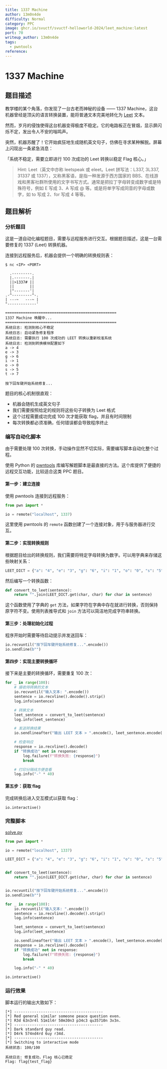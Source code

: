 ```yaml
---
title: 1337 Machine
author: 13m0n4de
difficulty: Normal
category: PPC
image: ghcr.io/svuctf/svuctf-helloworld-2024/leet_machine:latest
port: 70
writeup_author: 13m0n4de
tags:
  - pwntools
reference:
---
```


# 1337 Machine

## 题目描述

教学楼的某个角落，你发现了一台古老而神秘的设备 —— 1337 Machine，这台机器曾经是顶尖的语言转换装置，能将普通文本完美地转化为 [Leet](https://zh.wikipedia.org/zh-cn/Leet) 文本。

然而，岁月的侵蚀使得这台机器变得极度不稳定。它的电路板正在冒烟，显示屏闪烁不定，发出令人不安的嗡鸣声。

突然，机器苏醒了！它开始疯狂地生成随机英文句子，仿佛在寻求某种解脱。屏幕上闪现出一条紧急消息：

「系统不稳定，需要立即进行 100 次成功的 Leet 转换以稳定 Flag 核心。」

> Hint: Leet（英文中亦称 leetspeak 或 eleet。Leet 拼写法：L337, 3L337, 31337 或 1337），又称黑客语，是指一种发源于西方国家的 BBS、在线游戏和黑客社群所使用的文字书写方式。通常是把拉丁字母转变成数字或是特殊符号，例如 E 写成 3、A 写成 @ 等。或是将单字写成同音的字母或数字，如 to 写成 2、for 写成 4 等等。

## 题目解析

### 分析题目

这是一道自动化编程题目，需要与远程服务进行交互。根据题目描述，这是一台需要修复的 1337 (Leet) 转换机器。

连接到远程服务后，机器会提供一个明确的转换规则表：

```
$ nc <IP> <PORT>

  .---------.
  |.-------.|
  ||>1337# ||
  ||       ||
  |"-------'|
.-^---------^-.
| ---~   ---~ |
"-------------'

==================================================
1337 Machine 唤醒中...
==================================================
系统日志: 检测到核心不稳定
系统日志: 启动紧急修复程序
系统日志: 需要执行 100 次成功的 LEET 转换以重新校准系统
系统日志: 检测到转换模块配置如下
a -> 4
e -> 3
g -> 6
i -> 1
o -> 0
s -> 5
t -> 7

按下回车键开始系统修复...
```

题目的核心机制很直观：

- 机器会随机生成英文句子
- 我们需要按照给定的规则将这些句子转换为 Leet 格式
- 这个过程需要成功完成 100 次才能获取 flag，并且有时间限制
- 每次转换都必须准确，任何错误都会导致程序终止

### 编写自动化脚本

由于需要处理 100 次转换，手动操作显然不切实际，需要编写脚本自动化整个过程。

使用 Python 的 [pwntools](https://docs.pwntools.com/en/stable/) 库编写解题脚本是最直接的方法。这个库提供了便捷的远程交互功能，比较适合这类 PPC 题目。

#### 第一步：建立连接

使用 pwntools 连接到远程服务：

```python
from pwn import *

io = remote("localhost", 1337)
```

这里使用 pwntools 的 `remote` 函数创建了一个连接对象，用于与服务器进行交互。

#### 第二步：实现转换规则

根据题目给出的转换规则，我们需要将特定字母转换为数字。可以用字典来存储这些映射关系：

```python
LEET_DICT = {"a": "4", "e": "3", "g": "6", "i": "1", "o": "0", "s": "5", "t": "7"}
```

然后编写一个转换函数：

```python
def convert_to_leet(sentence):
    return "".join(LEET_DICT.get(char, char) for char in sentence)
```

这个函数使用了字典的 `get` 方法，如果字符在字典中存在就进行转换，否则保持原字符不变。使用列表推导式和 `join` 方法可以简洁地完成字符串转换。

#### 第三步：处理初始化过程

程序开始时需要等待启动提示并发送回车：

```python
io.recvuntil("按下回车键开始系统修复...".encode())
io.sendline(b"")
```

#### 第四步：实现主要转换循环

接下来是主要的转换循环，需要重复 100 次：

```python
for _ in range(100):
    # 接收待转换的文本
    io.recvuntil("输入文本: ".encode())
    sentence = io.recvline().decode().strip()
    log.info(sentence)

    # 转换文本
    leet_sentence = convert_to_leet(sentence)
    log.info(leet_sentence)

    # 发送转换结果
    io.sendlineafter("输出 LEET 文本 > ".encode(), leet_sentence.encode())

    # 检查响应
    response = io.recvline().decode()
    if "转换成功" not in response:
        log.failure(f"转换失败: {response}")
        break

    # 打印分隔线方便查看
    log.info("-" * 40)
```

#### 第五步：获取 flag

完成转换后进入交互模式以获取 flag：

```python
io.interactive()
```

### 完整脚本

[solve.py](./writeup/solve.py)

```python
from pwn import *

io = remote("localhost", 1337)

LEET_DICT = {"a": "4", "e": "3", "g": "6", "i": "1", "o": "0", "s": "5", "t": "7"}


def convert_to_leet(sentence):
    return "".join(LEET_DICT.get(char, char) for char in sentence)


io.recvuntil("按下回车键开始系统修复...".encode())
io.sendline(b"")

for _ in range(100):
    io.recvuntil("输入文本: ".encode())
    sentence = io.recvline().decode().strip()
    log.info(sentence)

    leet_sentence = convert_to_leet(sentence)
    log.info(leet_sentence)

    io.sendlineafter("输出 LEET 文本 > ".encode(), leet_sentence.encode())
    response = io.recvline().decode()
    if "转换成功" not in response:
        log.failure(f"转换失败: {response}")
        break

    log.info("-" * 40)

io.interactive()
```

### 运行效果

脚本运行的输出大致如下：

```
[*] ----------------------------------------
[*] Red general similar someone peace question even.
[*] R3d 63n3r4l 51m1l4r 50m30n3 p34c3 qu35710n 3v3n.
[*] ----------------------------------------
[*] Dark standard guy read.
[*] D4rk 574nd4rd 6uy r34d.
[*] ----------------------------------------
[*] Switching to interactive mode
系统状态: 100/100

系统日志: 修复成功，Flag 核心已稳定
Flag: flag{test_flag}
```
